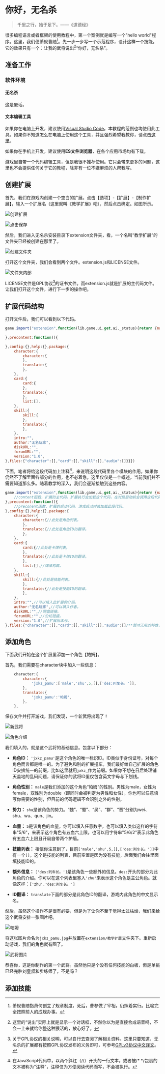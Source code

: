 # 你好，无名杀

> 千里之行，始于足下。——《道德经》

很多编程语言或者框架的使用教程中，第一个案例就是编写一个"hello world"程序。这里，我们便萧规曹随[^萧规曹随]。先一步一步写一个示范程序，设计这样一个技能。它的效果只有一个：让我的武将说出[^说出]“你好，无名杀”。
[^说出]:这里的“说出”实际上就是显示一个对话框，不然你以为是直接合成语音吗，不会一上来就给你整这种狠活的，放心好了。
[^萧规曹随]:萧规曹随指萧何创立了规章制度，死后，曹参做了宰相，仍照着实行。比喻完全按照前人的成规办事。

## 准备工作

### 软件环境
#### 无名杀

这是废话。

#### 文本编辑工具
如果你在电脑上开发，建议使用[Visual Studio Code](https://code.visualstudio.com/)。本教程的范例也均使用此工具。如果你不知道怎么在电脑上使用这个工具，并且强烈希望我教你，请点击[这里](http://baidu.physton.com/?q=%E5%A6%82%E4%BD%95%E4%B8%8B%E8%BD%BD%E5%B9%B6%E5%AE%89%E8%A3%85Visual%20Studio%20Code)。

如果你在手机上开发，建议使用**ES文件浏览器**，在各个应用市场均有下载。

游戏里自带一个代码编辑工具，但是我很不推荐使用。它只会带来更多的问题，这里也不会提供任何关于它的教程，除非有一位不嫌麻烦的人帮我写。

## 创建扩展

首先，我们在游戏内创建一个空白的扩展。点击【选项】-【扩展】-【制作扩展】，输入一个扩展名（这里就叫《教学扩展》吧），然后点击确定。如图所示。

![创建扩展](1.jpg)

![点击保存](2.jpg)

然后，我们进入无名杀安装目录下extension文件夹，看，一个名叫“教学扩展”的文件夹已经被创建在那里了。

![创建文件夹](3.jpg)

打开这个文件夹，我们会看到两个文件。extension.js和LICENSE文件。

![文件夹内部](4.jpg)

LICENSE文件是GPL协议[^GPL]的证书文件。而extension.js就是扩展的主代码文件。让我们打开这个文件，进行下一步的操作吧。
[^GPL]:关于GPL协议的相关说明，可以自行去查阅了解相关资料。这里只要知道，无名杀的扩展都有按照GPL协议发布的义务即可，可参考[GPLv3协议中文译文](https://zhuanlan.zhihu.com/p/608456168)。

## 扩展代码结构

打开文件后，我们可以看到以下代码。

```JavaScript
game.import("extension",function(lib,game,ui,get,ai,_status){return {name:"教学扩展",content:function(config,pack){
    
},precontent:function(){
    
},config:{},help:{},package:{
    character:{
        character:{
        },
        translate:{
        },
    },
    card:{
        card:{
        },
        translate:{
        },
        list:[],
    },
    skill:{
        skill:{
        },
        translate:{
        },
    },
    intro:"",
    author:"无名玩家",
    diskURL:"",
    forumURL:"",
    version:"1.0",
},files:{"character":[],"card":[],"skill":[],"audio":[]}}})
```

下面，笔者将给这段代码加上注释[^注释]，来说明这段代码里各个模块的作用。如果你仍然不了解里面各部分的作用，也不必着急，这里仅仅是一个概述。当前我们并不需要知道那么多。随着教学的深入，我们会逐渐接触到这些内容。
[^注释]:在JavaScript代码中，以两个斜杠（//）开头的一行文本，或者被/* */包裹的文本被称为“注释”，注释仅为方便阅读代码而写，不会被执行。

```JavaScript
game.import("extension",function(lib,game,ui,get,ai,_status){return {name:"教学扩展",content:function(config,pack){
    //content函数，扩展的主代码。扩展执行会加载这个代码，在对局启动前会调用这段代码。
},precontent:function(){
    //preconent函数，扩展的启动代码。游戏启动时会加载此段代码。
},config:{},help:{},package:{
    character:{
        character:{//此处是角色列表。
        },
        translate:{//此处是角色ID的翻译。
        },
    },
    card:{
        card:{//此处是卡牌列表。
        },
        translate:{//此处是卡牌ID的翻译。
        },
        list:[],//牌堆构筑。
    },
    skill:{
        skill:{//此处是技能列表。
        },
        translate:{//此处是技能ID的翻译。
        },
    },
    intro:"",//可以填入此扩展的介绍。
    author:"无名玩家",//可以填入作者。
    diskURL:"",//网盘链接。
    forumURL:"",//论坛链接。
    version:"1.0",//扩展版本号。
},files:{"character":[],"card":[],"skill":[],"audio":[]/**暂时无用的特性，不用了解，保持原样即可。 */}}})
```

## 添加角色

下面我们开始在这个扩展里添加一个角色【帕姆】。

首先，我们需要在character块中加入一些信息：

```JavaScript
    character:{
        character:{
            'jxkz_pamu':['male','shu',5,[],['des:列车长。']],
        },
        translate:{
            'jxkz_pamu':'帕姆',
        },
    },
```

保存文件并打开游戏，我们发现，一个新武将出现了！

![新武将](5.jpg)

![角色介绍](6.jpg)

我们填入的，就是这个武将的基础信息。包含以下部分：

* **角色ID：**
```'jxkz_pamu'```是这个角色的唯一标识ID。ID类似于身份证号，对每个角色而言都是唯一的。为了避免和别的扩展撞车，我们最好给自己扩展的角色ID安排统一的前缀，比如这里就用```jxkz_```作为前缀。如果你不想在日后处理铺天盖地的乱码问题，请保证你的武将ID里仅包含英文字母与下划线。

* **角色性别：**
```male```是我们添加的这个角色“帕姆”的性别。男性为male，女性为female，双性别为double（即同时会被判定为男性和女性），你也可以任意填写你需要的性别，但目前的代码逻辑不会识别之外的性别。

* **势力：**
```shu```是该角色的势力。“魏”、“蜀”、“吴”、“群”、“晋”分别为wei、shu、wu、qun、jin。

* **血量：**
```5```是该角色的血量。你可以填入任意数字，也可以填入类似这样的字符串"5/6"，来表示这个角色有五血六上限。也可以用字符串"5/6/2"表示此角色有五血六上限且开局自带两个护盾。

* **技能列表：**
相信你注意到了，目前```['male','shu',5,[],['des:列车长。']]```中有一个```[]```，这个是技能的列表，目前空置是因为没有技能，后面我们会往里面填技能ID的。

* **额外信息：**
```['des:列车长。']```是该角色一些额外的信息。```des:```开头的部分为此角色的介绍。你可以在这个列表里塞入```'zhu'```来表示这个角色是主公角色。就像这样：```['zhu','des:列车长。']```

* **ID翻译：**
```translate```下面的部分是此角色ID的翻译，游戏内此角色的中文显示名。

然后，虽然这个操作不是很有必要，但是为了让你不至于觉得太过枯燥，我们来给这个武将安排一张图片吧。

![帕姆](jxkz_pamu.jpg)

将这张图片命名为```jxkz_pamu.jpg```并放置在```extension/教学扩展```文件夹下。重新启动游戏，我们的角色就有图了。

![武将图片](7.jpg)

恭喜你，这是你制作的第一个武将。虽然他只是个没有任何技能的白板，但是单挑已经完胜刘皇叔和步练师了，不是吗？

## 添加技能
